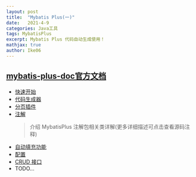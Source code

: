 ```yaml
---
layout: post
title:  "Mybatis Plus(一)"
date:   2021-4-9
categories: Java工具
tags: MybatisPlus
excerpt: Mybatis Plus 代码自动生成使用！
mathjax: true
author: Ike06
---
```


## [mybatis-plus-doc官方文档](https://github.com/baomidou/mybatis-plus-doc/tree/master/guide)
- [快速开始](https://github.com/baomidou/mybatis-plus-doc/blob/master/guide/quick-start.md)
- [代码生成器](https://github.com/baomidou/mybatis-plus-doc/blob/master/guide/generator.md)
- [分页插件](https://github.com/baomidou/mybatis-plus-doc/blob/master/guide/page.md)
- [注解](https://github.com/baomidou/mybatis-plus-doc/blob/master/guide/annotation.md)
    > 介绍 MybatisPlus 注解包相关类详解(更多详细描述可点击查看源码注释)
- [自动填充功能](https://github.com/baomidou/mybatis-plus-doc/blob/master/guide/auto-fill-metainfo.md)
- [配置](https://github.com/baomidou/mybatis-plus-doc/blob/master/guide/config.md)    
- [CRUD 接口](https://github.com/baomidou/mybatis-plus-doc/blob/master/guide/crud-interface.md)
- TODO...